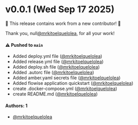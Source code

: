 # v0.0.1 (Wed Sep 17 2025)

:tada: This release contains work from a new contributor! :tada:

Thank you, null[@mrkitoelquelolea](https://github.com/mrkitoelquelolea), for all your work!

#### ⚠️ Pushed to `main`

- Added deploy.yml file ([@mrkitoelquelolea](https://github.com/mrkitoelquelolea))
- Added release.yml file ([@mrkitoelquelolea](https://github.com/mrkitoelquelolea))
- Added deploy.sh file ([@mrkitoelquelolea](https://github.com/mrkitoelquelolea))
- Added .autorc file ([@mrkitoelquelolea](https://github.com/mrkitoelquelolea))
- Added amber.yaml secrets file ([@mrkitoelquelolea](https://github.com/mrkitoelquelolea))
- Added flowise application quickstart ([@mrkitoelquelolea](https://github.com/mrkitoelquelolea))
- create .docker-compose.yml ([@mrkitoelquelolea](https://github.com/mrkitoelquelolea))
- create README.md ([@mrkitoelquelolea](https://github.com/mrkitoelquelolea))

#### Authors: 1

- [@mrkitoelquelolea](https://github.com/mrkitoelquelolea)
